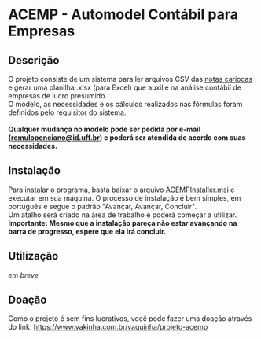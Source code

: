 ﻿# ACEMP - Automodel Contábil para Empresas

## Descrição
O projeto consiste de um sistema para ler arquivos CSV das <a href="https://notacarioca.rio.gov.br/senhaweb/login.aspx">notas cariocas</a>  e gerar uma planilha .xlsx (para Excel) que auxilie na análise contábil de empresas de lucro presumido.<br>
O modelo, as necessidades e os cálculos realizados nas fórmulas foram definidos pelo requisitor do sistema. <br><br>
<b>Qualquer mudança no modelo pode ser pedida por e-mail (romuloponciano@id.uff.br) e poderá ser atendida de acordo com suas necessidades.</b>
 
## Instalação
Para instalar o programa, basta baixar o arquivo <a href="https://github.com/rponciano/ACEMP/blob/master/ACEMPInstaller.msi">ACEMPInstaller.msi</a> e executar em sua máquina. O processo de instalação é bem simples, em português e segue o padrão "Avançar, Avançar, Concluir".<br>
Um atalho será criado na área de trabalho e poderá começar a utilizar. <br>
<b>Importante: Mesmo que a instalação pareça não estar avançando na barra de progresso, espere que ela irá concluir.</b>

## Utilização
<i>em breve</i>

## Doação
Como o projeto é sem fins lucrativos, você pode fazer uma doação através do link: https://www.vakinha.com.br/vaquinha/projeto-acemp
